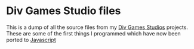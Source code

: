 Div Games Studio files
======================

This is a dump of all the source files from my [Div Games Studios](http://www.div-arena.co.uk/) projects. These are some of the first things I programmed which have now been ported to [Javascript](http://js.mikedx.co.uk/)

